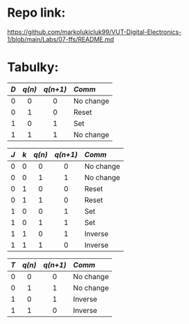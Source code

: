 # Repo link:
https://github.com/markolukicluk99/VUT-Digital-Electronics-1/blob/main/Labs/07-ffs/README.md

# Tabulky:

| *D* | *q(n)* | *q(n+1)* | *Comm* |
| :-: | :-: | :-: | :-- |
| 0 | 0 | 0 | No change |
| 0 | 1 | 0 | Reset |
| 1 | 0 | 1 | Set |
| 1 | 1 | 1 | No change |

| *J* | *k* | *q(n)* | *q(n+1)* | *Comm* |
| :-: | :-: | :-: | :-: | :-- |
| 0 | 0 | 0 | 0 | No change |
| 0 | 0 | 1 | 1 | No change |
| 0 | 1 | 0 | 0 | Reset|
| 0 | 1 | 1 | 0 | Reset |
| 1 | 0 | 0 | 1 | Set |
| 1 | 0 | 1 | 1 | Set |
| 1 | 1 | 0 | 1 | Inverse |
| 1 | 1 | 1 | 0 | Inverse |

| *T* | *q(n)* | *q(n+1)* | *Comm* |
| :-: | :-: | :-: | :-- |
| 0 | 0 | 0 | No change |
| 0 | 1 | 1 | No change |
| 1 | 0 | 1 | Inverse |
| 1 | 1 | 0 | Inverse |